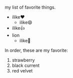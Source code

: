 my list of  favorite things.
* ilike:heart:
  * ilike:smile:
* ilike:+1:
* lion
  * ilike:lion: 
 
In order, these are my favorite:
1. strawberry
2. black current
3. red velvet
